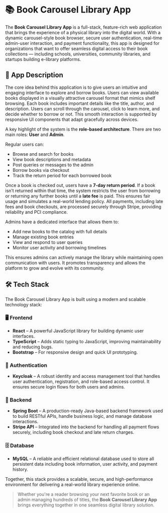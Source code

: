# 📚 Book Carousel Library App

The **Book Carousel Library App** is a full-stack, feature-rich web application that brings the experience of a physical library into the digital world. With a dynamic carousel-style book browser, secure user authentication, real-time admin-user interaction, and payment functionality, this app is designed for organizations that want to offer seamless digital access to their book collections — including schools, universities, community libraries, and startups building e-library platforms.

## 📝 App Description

The core idea behind this application is to give users an intuitive and engaging interface to explore and borrow books. Users can view available books displayed in a visually attractive carousel format that mimics shelf browsing. Each book includes important details like the title, author, and description. Users can scroll through the carousel, click to learn more, and decide whether to borrow or not. This smooth interaction is supported by responsive UI components that adapt gracefully across devices.

A key highlight of the system is the **role-based architecture**. There are two main roles: **User** and **Admin**.

Regular users can:
- Browse and search for books
- View book descriptions and metadata
- Post queries or messages to the admin
- Borrow books via checkout
- Track the return period for each borrowed book

Once a book is checked out, users have a **7-day return period**. If a book isn’t returned within that time, the system restricts the user from borrowing or returning any further books until a **late fee** is paid. This ensures fair usage and simulates a real-world lending policy. All payments, including late fees and book checkouts, are processed securely through Stripe, providing reliability and PCI compliance.

Admins have a dedicated interface that allows them to:
- Add new books to the catalog with full details
- Manage existing book entries
- View and respond to user queries
- Monitor user activity and borrowing timelines

This ensures admins can actively manage the library while maintaining open communication with users. It promotes transparency and allows the platform to grow and evolve with its community.

## 🛠️ Tech Stack

The Book Carousel Library App is built using a modern and scalable technology stack:

### 🖥️ Frontend
- **React** – A powerful JavaScript library for building dynamic user interfaces.
- **TypeScript** – Adds static typing to JavaScript, improving maintainability and reducing bugs.
- **Bootstrap** – For responsive design and quick UI prototyping.

### 🔐 Authentication
- **Keycloak** – A robust identity and access management tool that handles user authentication, registration, and role-based access control. It ensures secure login flows for both users and admins.

### 🔧 Backend
- **Spring Boot** – A production-ready Java-based backend framework used to build RESTful APIs, handle business logic, and manage database interactions.
- **Stripe API** – Integrated into the backend for handling all payment flows securely, including book checkout and late return charges.

### 🗄️ Database
- **MySQL** – A reliable and efficient relational database used to store all persistent data including book information, user activity, and payment history.

Together, this stack provides a scalable, secure, and high-performance environment for delivering a real-world library experience online.

> Whether you're a reader browsing your next favorite book or an admin managing hundreds of titles, the **Book Carousel Library App** brings everything together in one seamless digital library solution.
